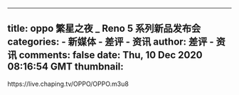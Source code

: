
---
title: oppo 繁星之夜 _ Reno 5 系列新品发布会
categories: 
    - 新媒体
    - 差评 - 资讯
author: 差评 - 资讯
comments: false
date: Thu, 10 Dec 2020 08:16:54 GMT
thumbnail: 
---

<div>   
https://live.chaping.tv/OPPO/OPPO.m3u8  
</div>
            